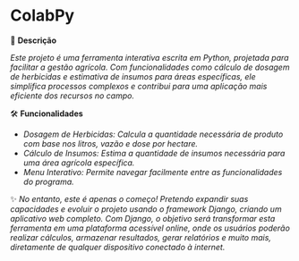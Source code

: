 # ColabPy
🌟 **Descrição** 

*Este projeto é uma ferramenta interativa escrita em Python, projetada para facilitar a gestão agrícola. Com funcionalidades como cálculo de dosagem de herbicidas e estimativa de insumos para áreas específicas, ele simplifica processos complexos e contribui para uma aplicação mais eficiente dos recursos no campo.*

🛠️ **Funcionalidades**

- *Dosagem de Herbicidas: Calcula a quantidade necessária de produto com base nos litros, vazão e dose por hectare.*
- *Cálculo de Insumos: Estima a quantidade de insumos necessária para uma área agrícola específica.*
- *Menu Interativo: Permite navegar facilmente entre as funcionalidades do programa.*

✨ *No entanto, este é apenas o começo! Pretendo expandir suas capacidades e evoluir o projeto usando o framework Django, criando um aplicativo web completo. Com Django, o objetivo será transformar esta ferramenta em uma plataforma acessível online, onde os usuários poderão realizar cálculos, armazenar resultados, gerar relatórios e muito mais, diretamente de qualquer dispositivo conectado à internet.*
